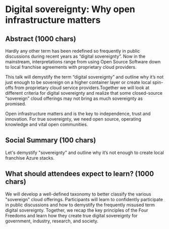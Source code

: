 # Digital sovereignty: Why open infrastructure matters

## Abstract (1000 chars)

Hardly any other term has been redefined so frequently in public discussions during
recent years as “digital sovereignty”. Now in the mainstream, interpretations range
from using Open Source Software down to local franchise agreements with proprietary
cloud providers.

This talk will demystify the term “digital sovereignty” and outline why it’s
not just enough to be sovereign on a higher container layer or create local spin-offs 
from proprietary cloud service providers.Together we will look at different criteria
for digital sovereignty and realize that some closed-source “sovereign” cloud 
offerings may not bring as much sovereignty as promised.

Open infrastructure matters and is the key to independence, trust and innovation.
For true sovereignty, we need open source, operating knowledge and vital open
communities.

## Social Summary (100 chars)

Let's demystify "sovereignty" and outline why it’s not enough to create local
franchise Azure stacks.

## What should attendees expect to learn? (1000 chars)

We will develop a well-defined taxonomy to better classify the various "sovereign"
cloud offerings. Participants will learn to confidently participate in public
discussions and how to demystify the frequently misused term digital sovereignty.
Together, we recap the key principles of the Four Freedoms and learn how they
create true digital sovereignty for government, industry, research, and society.
